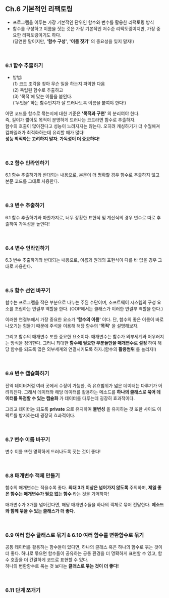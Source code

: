## Ch.6 기본적인 리팩토링

- 프로그램을 이루는 가장 기본적인 단위인 함수와 변수를 활용한 리팩토링 방식
- 함수를 구성하고 이름을 짓는 것은 가장 기본적인 저수준 리팩토링이지만, 가장 중요한 리팩토링이기도 하다. </br> 
(당연한 말이지만, **'함수 구성'**, **'이름 짓기'** 의 중요성을 잊지 말자!)

<br />

### 6.1 함수 추출하기

- 방법: <br/>
(1) 코드 조각을 찾아 무슨 일을 하는지 파악한 다음 <br/>
(2) 독립된 함수로 추출하고 <br/>
(3) '목적'에 맞는 이름을 붙인다. <br/>
('무엇을' 하는 함수인지가 잘 드러나도록 이름을 붙여야 한다!)

어떤 코드를 함수로 묶는지에 대한 기준은 **'목적과 구현'** 의 분리여야 한다. <br/>
즉, 길이가 짧아도 목적이 분명하게 드러나는 코드라면 함수로 추출하자. <br/>
함수의 호출이 많아진다고 성능이 느려지지는 않는다. 오히려 캐싱하기가 더 수월해져 컴파일러가 최적화하는데 유리할 때가 많다! <br/>
**성능 최적화는 고려하지 말자. 가독성이 더 중요하다!**

<br />

### 6.2 함수 인라인하기

6.1 함수 추출하기와 반대되는 내용으로, 본문이 더 명확할 경우 함수로 추출하지 않고 본문 코드를 그대로 사용한다.

<br />

### 6.3 변수 추출하기

6.1 함수 추출하기와 마찬가지로, 너무 장황한 표현식 및 계산식의 경우 변수로 따로 추출하여 가독성을 높인다!

<br />

### 6.4 변수 인라인하기

6.3 변수 추출하기와 반대되는 내용으로, 이름과 원래의 표현식이 다를 바 없을 경우 그대로 사용한다.

<br />

### 6.5 함수 선언 바꾸기

함수는 프로그램을 작은 부분으로 나누는 주된 수단이며, 소프트웨어 시스템의 구성 요소를 조립하는 연결부 역할을 한다. (OOP에서는 클래스가 이러한 연결부 역할을 한다.)

이러한 연결부에서 가장 중요한 요소가 **'함수의 이름'** 이다. 단, 함수의 좋은 이름이 바로 나오기는 힘들기 때문에 주석을 이용해 해당 함수의 **'목적'** 을 설명해보자.

그리고 함수의 매개변수 또한 중요한 요소이다. 매개변수는 함수가 외부세계와 어우러지는 방식을 정의한다. 그러니 최대한 **함수에 필요한 부분들만을 매개변수로 설정** 하여 해당 함수를 되도록 많은 외부세계와 연결시키도록 하자.(함수의 **활용범위** 를 늘리자!)

<br />

### 6.6 변수 캡슐화하기

전역 데이터처럼 여러 곳에서 수정이 가능한, 즉 유효범위가 넓은 데이터는 다루기가 어려워진다. 그래서 데이터와 해당 데이터를 활용하는 메소드를 **하나의 클래스로 묶어 데이터를 독점할 수 있는 캡슐화** 가 데이터를 다루는데 굉장히 효과적이다. 

그리고 데이터는 되도록 **private** 으로 유지하여 **불변성** 을 유지하는 것 또한 사이드 이펙트를 방지하는데 굉장히 효과적이다.

<br />

### 6.7 변수 이름 바꾸기

변수 이름 또한 명확하게 드러나도록 짓는 것이 좋다!

<br />

### 6.8 매개변수 객체 만들기

함수의 매개변수는 적을수록 좋다. **최대 3개 이상은 넘어가지 않도록** 주의하며, **제일 좋은 함수는 매개변수가 필요 없는 함수** 라는 것을 기억하자!

매개변수가 3개를 넘어간다면, 해당 매개변수들을 하나의 객체로 묶어 전달한다. **메소드와 함께 묶을 수 있는 클래스가 더 좋다.**

<br />

### 6.9 여러 함수 클래스로 묶기 & 6.10 여러 함수를 변환함수로 묶기

공통 데이터를 활용하는 함수들이 있다면, 하나의 클래스 혹은 하나의 함수로 묶는 것이 더 좋다. 하나로 묶으면 함수들이 공유하는 공통 환경을 더 명확하게 표현할 수 있고, 함수 호출을 더 간결하게 코드로 표현할 수 있다. <br />
하나의 변환함수로 묶는 것 보다는 **클래스로 묶는 것이 더 좋다!**

<br />

### 6.11 단계 쪼개기

